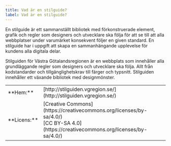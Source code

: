 ```yaml
---
title: Vad är en stilguide?
label: Vad är en stilguide?
---
```


En stilguide är ett sammanställt bibliotek med förkonstruerade element, grafik och regler som designers och utvecklare ska följa för att se till att alla webbplatser under varumärket konsekvent följer en given standard. En stilguide har i uppgift att skapa en sammanhängande upplevelse för kundens alla digitala delar.

Stilguiden för Västra Götalandsregionen är en webbplats som innehåller alla grundläggande regler som designers och utvecklare ska följa. Allt från kodstandarder och tillgänglighetskrav till färger och typsnitt. Stilguiden innehåller ett växande bibliotek med designmönster.

<table>
<tr><td>**Hem:**</td><td>[http://stilguiden.vgregion.se/](http://stilguiden.vgregion.se/)</td></tr>
<!-- <tr><td>**Github:**</td><td>[https://github.com/Vastra-Gotalandsregionen/vgr-styleguide](https://github.com/Vastra-Gotalandsregionen/vgr-styleguide)</td></tr> -->
<tr><td>**Licens:**</td><td>[Creative Commons](https://creativecommons.org/licenses/by-sa/4.0/)<br>[CC BY-SA 4.0](https://creativecommons.org/licenses/by-sa/4.0/)</td></tr>
</table>
